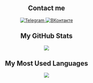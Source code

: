 <div align="center">
	<div>
		<h2>Contact me</h2>
		<a href="https://t.me/fy5tew">
			<img alt="Telegram" src="https://img.shields.io/badge/Telegram-27a7e8?style=for-the-badge&logo=telegram&logoColor=white">
		</a>
		<a href="https://vk.com/fy5tew">
			<img alt="ВКонтакте" src="https://img.shields.io/badge/%D0%92%D0%9A%D0%BE%D0%BD%D1%82%D0%B0%D0%BA%D1%82%D0%B5-4680C2?style=for-the-badge&logo=vk&logoColor=white">
		</a>
	</div>
	<div>
		<h2>My GitHub Stats</h2>
		<img src="https://github-readme-stats.vercel.app/api?username=fy5tew&cache_seconds=1800&hide_title=true&card_width=500&count_private=true&show_icons=true&disable_animations=true&hide_rank=false&theme=github_dark&border_color=57a5fe">
	</div>
	<div>
		<h2>My Most Used Languages</h2>
		<img src="https://github-readme-stats.vercel.app/api/top-langs/?username=anuraghazra&cache_seconds=1800&langs_count=5&hide_title=true&card_width=450&layout=compact&theme=github_dark">
	</div>
</div>	